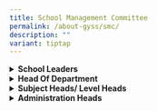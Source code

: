 ```yaml
---
title: School Management Committee
permalink: /about-gyss/smc/
description: ""
variant: tiptap
---
```

<p></p>
<div data-type="detailGroup" class="isomer-accordion isomer-accordion-white">
<details class="isomer-details">
<summary><strong>School Leaders</strong>
</summary>
<div data-type="detailsContent" class="isomer-details-content">
<table style="minWidth: 50px">
<colgroup>
<col>
<col>
</colgroup>
<tbody>
<tr>
<td rowspan="1" colspan="1">
<p>Principal</p>
</td>
<td rowspan="1" colspan="1">
<p>Miss Tan Ke-Xin</p>
</td>
</tr>
<tr>
<td rowspan="1" colspan="1">
<p>Vice Principal</p>
</td>
<td rowspan="1" colspan="1">
<p>Mr Han Wee Fong</p>
</td>
</tr>
<tr>
<td rowspan="1" colspan="1">
<p>Vice Principal</p>
</td>
<td rowspan="1" colspan="1">
<p>Miss Jennifer Wu</p>
</td>
</tr>
<tr>
<td rowspan="1" colspan="1">
<p>Vice Principal (Admin)</p>
</td>
<td rowspan="1" colspan="1">
<p>Mr Anbalagan Thangarajah</p>
</td>
</tr>
</tbody>
</table>
</div>
</details>
<details class="isomer-details">
<summary><strong>Head Of Department</strong>
</summary>
<div data-type="detailsContent" class="isomer-details-content">
<p>Table</p>
<table style="minWidth: 50px">
<colgroup>
<col>
<col>
</colgroup>
<tbody>
<tr>
<td rowspan="1" colspan="1">
<p>HOD School Staff Developer</p>
</td>
<td rowspan="1" colspan="1">
<p>Ms Chan Siew Hong Elaine</p>
</td>
</tr>
<tr>
<td rowspan="1" colspan="1">
<p>HOD Student Management (Covering)</p>
</td>
<td rowspan="1" colspan="1">
<p>Mrs Lim Wan Nah</p>
</td>
</tr>
<tr>
<td rowspan="1" colspan="1">
<p>HOD Year Head</p>
</td>
<td rowspan="1" colspan="1">
<p>Mr S B Sivaganesh</p>
</td>
</tr>
<tr>
<td rowspan="1" colspan="1">
<p>HOD Year Head</p>
</td>
<td rowspan="1" colspan="1">
<p>Mrs Fam-Loh Mei Ting Eugenia</p>
</td>
</tr>
<tr>
<td rowspan="1" colspan="1">
<p>HOD English</p>
</td>
<td rowspan="1" colspan="1">
<p>Mdm Teo Cher Eng</p>
</td>
</tr>
<tr>
<td rowspan="1" colspan="1">
<p>HOD Humanities (Covering)</p>
</td>
<td rowspan="1" colspan="1">
<p>Ms Wong Jiao Mei</p>
</td>
</tr>
<tr>
<td rowspan="1" colspan="1">
<p>HOD Mother Tongue Languages</p>
</td>
<td rowspan="1" colspan="1">
<p>Mr Teo Meng Hoo</p>
</td>
</tr>
<tr>
<td rowspan="1" colspan="1">
<p>HOD PE &amp; CCA</p>
</td>
<td rowspan="1" colspan="1">
<p>Mr Puah Chee Wee</p>
</td>
</tr>
<tr>
<td rowspan="1" colspan="1">
<p>HOD Science</p>
</td>
<td rowspan="1" colspan="1">
<p>Mr Yong Kwong Fui</p>
</td>
</tr>
<tr>
<td rowspan="1" colspan="1">
<p>HOD ICT</p>
</td>
<td rowspan="1" colspan="1">
<p>Ms Tan Lay Koon Joey</p>
</td>
</tr>
<tr>
<td rowspan="1" colspan="1">
<p>HOD Mathematics</p>
</td>
<td rowspan="1" colspan="1">
<p>Mr Ho Beng Khim Vincent</p>
</td>
</tr>
<tr>
<td rowspan="1" colspan="1">
<p>HOD Craft &amp; Technology</p>
</td>
<td rowspan="1" colspan="1">
<p>Mr Terence Ng Kok Chuan</p>
</td>
</tr>
<tr>
<td rowspan="1" colspan="1">
<p>HOD CCE</p>
</td>
<td rowspan="1" colspan="1">
<p>Mr Jeffrey Lim</p>
</td>
</tr>
</tbody>
</table>
</div>
</details>
<details class="isomer-details">
<summary><strong>Subject Heads/ Level Heads</strong>
</summary>
<div data-type="detailsContent" class="isomer-details-content">
<table style="minWidth: 50px">
<colgroup>
<col>
<col>
</colgroup>
<tbody>
<tr>
<td rowspan="1" colspan="1">
<p>SH Discipline</p>
</td>
<td rowspan="1" colspan="1">
<p>Mr Azlan Bin Azri</p>
</td>
</tr>
<tr>
<td rowspan="1" colspan="1">
<p>SH Nutrition and Food Science</p>
</td>
<td rowspan="1" colspan="1">
<p>Miss Ang Hui Leng</p>
</td>
</tr>
<tr>
<td rowspan="1" colspan="1">
<p>SH Malay Language/ Tamil Language</p>
</td>
<td rowspan="1" colspan="1">
<p>Mdm Haniza Bte Abdul Manan</p>
</td>
</tr>
<tr>
<td rowspan="1" colspan="1">
<p>SH Assistant Year Head</p>
</td>
<td rowspan="1" colspan="1">
<p>Mr Pung Chin Ee Ronald</p>
</td>
</tr>
<tr>
<td rowspan="1" colspan="1">
<p>SH Assistant Year Head</p>
</td>
<td rowspan="1" colspan="1">
<p>Mr Chin Wei Chiat Alvis</p>
</td>
</tr>
<tr>
<td rowspan="1" colspan="1">
<p>SH Science</p>
</td>
<td rowspan="1" colspan="1">
<p>Mrs Sharrel Chia</p>
</td>
</tr>
<tr>
<td rowspan="1" colspan="1">
<p>SH CCE</p>
</td>
<td rowspan="1" colspan="1">
<p>Mr Jeremy He</p>
</td>
</tr>
<tr>
<td rowspan="1" colspan="1">
<p>SH Mathematics (Covering)</p>
</td>
<td rowspan="1" colspan="1">
<p>Miss Sam Yiying Michelle</p>
</td>
</tr>
<tr>
<td rowspan="1" colspan="1">
<p>SH Student Leadership</p>
</td>
<td rowspan="1" colspan="1">
<p>Mr Trevor Teo Yoke Link</p>
</td>
</tr>
</tbody>
</table>
</div>
</details>
<details class="isomer-details">
<summary><strong>Administration Heads</strong>
</summary>
<div data-type="detailsContent" class="isomer-details-content">
<table style="minWidth: 50px">
<colgroup>
<col>
<col>
</colgroup>
<tbody>
<tr>
<td rowspan="1" colspan="1">
<p>Admin Manager</p>
</td>
<td rowspan="1" colspan="1">
<p>Mr Raymond Moo</p>
</td>
</tr>
<tr>
<td rowspan="1" colspan="1">
<p>Operations Manager</p>
</td>
<td rowspan="1" colspan="1">
<p>Mr Ong Choon Kong</p>
</td>
</tr>
<tr>
<td rowspan="1" colspan="1">
<p>Operations Manager</p>
</td>
<td rowspan="1" colspan="1">
<p>Mr Khairul Salleh Bin Abu Bakar</p>
</td>
</tr>
<tr>
<td rowspan="1" colspan="1">
<p>ICT Manager</p>
</td>
<td rowspan="1" colspan="1">
<p>Mr Hanafi Bin Razali</p>
</td>
</tr>
</tbody>
</table>
</div>
</details>
</div>
<p></p>
